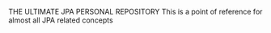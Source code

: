THE ULTIMATE JPA PERSONAL REPOSITORY
This is a point of reference for almost all JPA related concepts
